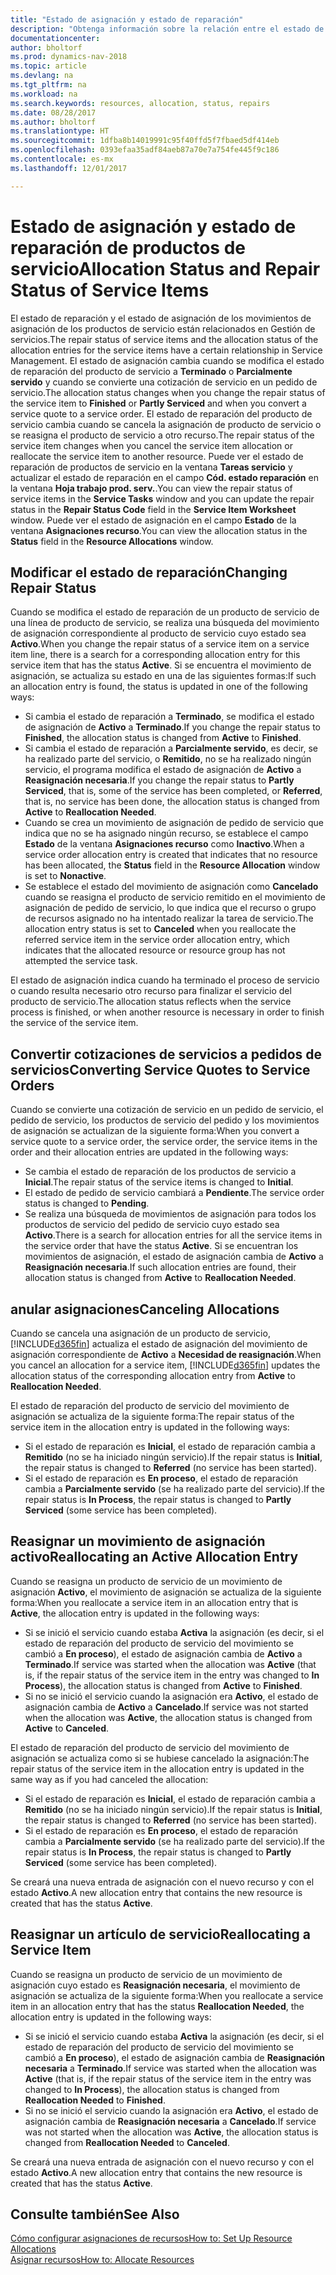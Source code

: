 ```yaml
---
title: "Estado de asignación y estado de reparación"
description: "Obtenga información sobre la relación entre el estado de reparación de los elementos de servicio y el estado de asignación de las entradas de asignación."
documentationcenter: 
author: bholtorf
ms.prod: dynamics-nav-2018
ms.topic: article
ms.devlang: na
ms.tgt_pltfrm: na
ms.workload: na
ms.search.keywords: resources, allocation, status, repairs
ms.date: 08/28/2017
ms.author: bholtorf
ms.translationtype: HT
ms.sourcegitcommit: 1dfba8b14019991c95f40ffd5f7fbaed5df414eb
ms.openlocfilehash: 0393efaa35adf84aeb87a70e7a754fe445f9c186
ms.contentlocale: es-mx
ms.lasthandoff: 12/01/2017

---
```

# <a name="allocation-status-and-repair-status-of-service-items"></a><span data-ttu-id="90f25-103">Estado de asignación y estado de reparación de productos de servicio</span><span class="sxs-lookup"><span data-stu-id="90f25-103">Allocation Status and Repair Status of Service Items</span></span>
<span data-ttu-id="90f25-104">El estado de reparación y el estado de asignación de los movimientos de asignación de los productos de servicio están relacionados en Gestión de servicios.</span><span class="sxs-lookup"><span data-stu-id="90f25-104">The repair status of service items and the allocation status of the allocation entries for the service items have a certain relationship in Service Management.</span></span> <span data-ttu-id="90f25-105">El estado de asignación cambia cuando se modifica el estado de reparación del producto de servicio a **Terminado** o **Parcialmente servido** y cuando se convierte una cotización de servicio en un pedido de servicio.</span><span class="sxs-lookup"><span data-stu-id="90f25-105">The allocation status changes when you change the repair status of the service item to **Finished** or **Partly Serviced** and when you convert a service quote to a service order.</span></span> <span data-ttu-id="90f25-106">El estado de reparación del producto de servicio cambia cuando se cancela la asignación de producto de servicio o se reasigna el producto de servicio a otro recurso.</span><span class="sxs-lookup"><span data-stu-id="90f25-106">The repair status of the service item changes when you cancel the service item allocation or reallocate the service item to another resource.</span></span> <span data-ttu-id="90f25-107">Puede ver el estado de reparación de productos de servicio en la ventana **Tareas servicio** y actualizar el estado de reparación en el campo **Cód. estado reparación** en la ventana **Hoja trabajo prod. serv.**.</span><span class="sxs-lookup"><span data-stu-id="90f25-107">You can view the repair status of service items in the **Service Tasks** window and you can update the repair status in the **Repair Status Code** field in the **Service Item Worksheet** window.</span></span> <span data-ttu-id="90f25-108">Puede ver el estado de asignación en el campo **Estado** de la ventana **Asignaciones recurso**.</span><span class="sxs-lookup"><span data-stu-id="90f25-108">You can view the allocation status in the **Status** field in the **Resource Allocations** window.</span></span>  
  
## <a name="changing-repair-status"></a><span data-ttu-id="90f25-109">Modificar el estado de reparación</span><span class="sxs-lookup"><span data-stu-id="90f25-109">Changing Repair Status</span></span>  
<span data-ttu-id="90f25-110">Cuando se modifica el estado de reparación de un producto de servicio de una línea de producto de servicio, se realiza una búsqueda del movimiento de asignación correspondiente al producto de servicio cuyo estado sea **Activo**.</span><span class="sxs-lookup"><span data-stu-id="90f25-110">When you change the repair status of a service item on a service item line, there is a search for a corresponding allocation entry for this service item that has the status **Active**.</span></span> <span data-ttu-id="90f25-111">Si se encuentra el movimiento de asignación, se actualiza su estado en una de las siguientes formas:</span><span class="sxs-lookup"><span data-stu-id="90f25-111">If such an allocation entry is found, the status is updated in one of the following ways:</span></span>  
  
* <span data-ttu-id="90f25-112">Si cambia el estado de reparación a **Terminado**, se modifica el estado de asignación de **Activo** a **Terminado**.</span><span class="sxs-lookup"><span data-stu-id="90f25-112">If you change the repair status to **Finished**, the allocation status is changed from **Active** to **Finished**.</span></span>  
* <span data-ttu-id="90f25-113">Si cambia el estado de reparación a **Parcialmente servido**, es decir, se ha realizado parte del servicio, o **Remitido**, no se ha realizado ningún servicio, el programa modifica el estado de asignación de **Activo** a **Reasignación necesaria**.</span><span class="sxs-lookup"><span data-stu-id="90f25-113">If you change the repair status to **Partly Serviced**, that is, some of the service has been completed, or **Referred**, that is, no service has been done, the allocation status is changed from **Active** to **Reallocation Needed**.</span></span>  
* <span data-ttu-id="90f25-114">Cuando se crea un movimiento de asignación de pedido de servicio que indica que no se ha asignado ningún recurso, se establece el campo **Estado** de la ventana **Asignaciones recurso** como **Inactivo**.</span><span class="sxs-lookup"><span data-stu-id="90f25-114">When a service order allocation entry is created that indicates that no resource has been allocated, the **Status** field in the **Resource Allocation** window is set to **Nonactive**.</span></span>  
* <span data-ttu-id="90f25-115">Se establece el estado del movimiento de asignación como **Cancelado** cuando se reasigna el producto de servicio remitido en el movimiento de asignación de pedido de servicio, lo que indica que el recurso o grupo de recursos asignado no ha intentado realizar la tarea de servicio.</span><span class="sxs-lookup"><span data-stu-id="90f25-115">The allocation entry status is set to **Canceled** when you reallocate the referred service item in the service order allocation entry, which indicates that the allocated resource or resource group has not attempted the service task.</span></span>  
  
<span data-ttu-id="90f25-116">El estado de asignación indica cuando ha terminado el proceso de servicio o cuando resulta necesario otro recurso para finalizar el servicio del producto de servicio.</span><span class="sxs-lookup"><span data-stu-id="90f25-116">The allocation status reflects when the service process is finished, or when another resource is necessary in order to finish the service of the service item.</span></span>  
  
## <a name="converting-service-quotes-to-service-orders"></a><span data-ttu-id="90f25-117">Convertir cotizaciones de servicios a pedidos de servicios</span><span class="sxs-lookup"><span data-stu-id="90f25-117">Converting Service Quotes to Service Orders</span></span>  
<span data-ttu-id="90f25-118">Cuando se convierte una cotización de servicio en un pedido de servicio, el pedido de servicio, los productos de servicio del pedido y los movimientos de asignación se actualizan de la siguiente forma:</span><span class="sxs-lookup"><span data-stu-id="90f25-118">When you convert a service quote to a service order, the service order, the service items in the order and their allocation entries are updated in the following ways:</span></span>  
  
* <span data-ttu-id="90f25-119">Se cambia el estado de reparación de los productos de servicio a **Inicial**.</span><span class="sxs-lookup"><span data-stu-id="90f25-119">The repair status of the service items is changed to **Initial**.</span></span>  
* <span data-ttu-id="90f25-120">El estado de pedido de servicio cambiará a **Pendiente**.</span><span class="sxs-lookup"><span data-stu-id="90f25-120">The service order status is changed to **Pending**.</span></span>  
* <span data-ttu-id="90f25-121">Se realiza una búsqueda de movimientos de asignación para todos los productos de servicio del pedido de servicio cuyo estado sea **Activo**.</span><span class="sxs-lookup"><span data-stu-id="90f25-121">There is a search for allocation entries for all the service items in the service order that have the status **Active**.</span></span> <span data-ttu-id="90f25-122">Si se encuentran los movimientos de asignación, el estado de asignación cambia de **Activo** a **Reasignación necesaria**.</span><span class="sxs-lookup"><span data-stu-id="90f25-122">If such allocation entries are found, their allocation status is changed from **Active** to **Reallocation Needed**.</span></span>  
  
## <a name="canceling-allocations"></a><span data-ttu-id="90f25-123">anular asignaciones</span><span class="sxs-lookup"><span data-stu-id="90f25-123">Canceling Allocations</span></span>  
<span data-ttu-id="90f25-124">Cuando se cancela una asignación de un producto de servicio, [!INCLUDE[d365fin](includes/d365fin_md.md)] actualiza el estado de asignación del movimiento de asignación correspondiente de **Activo** a **Necesidad de reasignación**.</span><span class="sxs-lookup"><span data-stu-id="90f25-124">When you cancel an allocation for a service item, [!INCLUDE[d365fin](includes/d365fin_md.md)] updates the allocation status of the corresponding allocation entry from **Active** to **Reallocation Needed**.</span></span>

<span data-ttu-id="90f25-125">El estado de reparación del producto de servicio del movimiento de asignación se actualiza de la siguiente forma:</span><span class="sxs-lookup"><span data-stu-id="90f25-125">The repair status of the service item in the allocation entry is updated in the following ways:</span></span>  
  
* <span data-ttu-id="90f25-126">Si el estado de reparación es **Inicial**, el estado de reparación cambia a **Remitido** (no se ha iniciado ningún servicio).</span><span class="sxs-lookup"><span data-stu-id="90f25-126">If the repair status is **Initial**, the repair status is changed to **Referred** (no service has been started).</span></span>  
* <span data-ttu-id="90f25-127">Si el estado de reparación es **En proceso**, el estado de reparación cambia a **Parcialmente servido** (se ha realizado parte del servicio).</span><span class="sxs-lookup"><span data-stu-id="90f25-127">If the repair status is **In Process**, the repair status is changed to **Partly Serviced** (some service has been completed).</span></span>  
  
## <a name="reallocating-an-active-allocation-entry"></a><span data-ttu-id="90f25-128">Reasignar un movimiento de asignación activo</span><span class="sxs-lookup"><span data-stu-id="90f25-128">Reallocating an Active Allocation Entry</span></span>  
<span data-ttu-id="90f25-129">Cuando se reasigna un producto de servicio de un movimiento de asignación **Activo**, el movimiento de asignación se actualiza de la siguiente forma:</span><span class="sxs-lookup"><span data-stu-id="90f25-129">When you reallocate a service item in an allocation entry that is **Active**, the allocation entry is updated in the following ways:</span></span>  
  
* <span data-ttu-id="90f25-130">Si se inició el servicio cuando estaba **Activa** la asignación (es decir, si el estado de reparación del producto de servicio del movimiento se cambió a **En proceso**), el estado de asignación cambia de **Activo** a **Terminado**.</span><span class="sxs-lookup"><span data-stu-id="90f25-130">If service was started when the allocation was **Active** (that is, if the repair status of the service item in the entry was changed to **In Process**), the allocation status is changed from **Active** to **Finished**.</span></span>  
* <span data-ttu-id="90f25-131">Si no se inició el servicio cuando la asignación era **Activo**, el estado de asignación cambia de **Activo** a **Cancelado**.</span><span class="sxs-lookup"><span data-stu-id="90f25-131">If service was not started when the allocation was **Active**, the allocation status is changed from **Active** to **Canceled**.</span></span>  
  
<span data-ttu-id="90f25-132">El estado de reparación del producto de servicio del movimiento de asignación se actualiza como si se hubiese cancelado la asignación:</span><span class="sxs-lookup"><span data-stu-id="90f25-132">The repair status of the service item in the allocation entry is updated in the same way as if you had canceled the allocation:</span></span>  
  
* <span data-ttu-id="90f25-133">Si el estado de reparación es **Inicial**, el estado de reparación cambia a **Remitido** (no se ha iniciado ningún servicio).</span><span class="sxs-lookup"><span data-stu-id="90f25-133">If the repair status is **Initial**, the repair status is changed to **Referred** (no service has been started).</span></span>  
* <span data-ttu-id="90f25-134">Si el estado de reparación es **En proceso**, el estado de reparación cambia a **Parcialmente servido** (se ha realizado parte del servicio).</span><span class="sxs-lookup"><span data-stu-id="90f25-134">If the repair status is **In Process**, the repair status is changed to **Partly Serviced** (some service has been completed).</span></span>  
  
<span data-ttu-id="90f25-135">Se creará una nueva entrada de asignación con el nuevo recurso y con el estado **Activo**.</span><span class="sxs-lookup"><span data-stu-id="90f25-135">A new allocation entry that contains the new resource is created that has the status **Active**.</span></span>  
  
## <a name="reallocating-a-service-item"></a><span data-ttu-id="90f25-136">Reasignar un artículo de servicio</span><span class="sxs-lookup"><span data-stu-id="90f25-136">Reallocating a Service Item</span></span>  
<span data-ttu-id="90f25-137">Cuando se reasigna un producto de servicio de un movimiento de asignación cuyo estado es **Reasignación necesaria**, el movimiento de asignación se actualiza de la siguiente forma:</span><span class="sxs-lookup"><span data-stu-id="90f25-137">When you reallocate a service item in an allocation entry that has the status **Reallocation Needed**, the allocation entry is updated in the following ways:</span></span>  
  
* <span data-ttu-id="90f25-138">Si se inició el servicio cuando estaba **Activa** la asignación (es decir, si el estado de reparación del producto de servicio del movimiento se cambió a **En proceso**), el estado de asignación cambia de **Reasignación necesaria** a **Terminado**.</span><span class="sxs-lookup"><span data-stu-id="90f25-138">If service was started when the allocation was **Active** (that is, if the repair status of the service item in the entry was changed to **In Process**), the allocation status is changed from **Reallocation Needed** to **Finished**.</span></span>  
* <span data-ttu-id="90f25-139">Si no se inició el servicio cuando la asignación era **Activo**, el estado de asignación cambia de **Reasignación necesaria** a **Cancelado**.</span><span class="sxs-lookup"><span data-stu-id="90f25-139">If service was not started when the allocation was **Active**, the allocation status is changed from **Reallocation Needed** to **Canceled**.</span></span>  
  
<span data-ttu-id="90f25-140">Se creará una nueva entrada de asignación con el nuevo recurso y con el estado **Activo**.</span><span class="sxs-lookup"><span data-stu-id="90f25-140">A new allocation entry that contains the new resource is created that has the status **Active**.</span></span>  
  
## <a name="see-also"></a><span data-ttu-id="90f25-141">Consulte también</span><span class="sxs-lookup"><span data-stu-id="90f25-141">See Also</span></span>  
[<span data-ttu-id="90f25-142">Cómo configurar asignaciones de recursos</span><span class="sxs-lookup"><span data-stu-id="90f25-142">How to: Set Up Resource Allocations</span></span>](service-how-setup-resource-allocation.md)  
[<span data-ttu-id="90f25-143">Asignar recursos</span><span class="sxs-lookup"><span data-stu-id="90f25-143">How to: Allocate Resources</span></span>](service-how-to-allocate-resources.md)  


